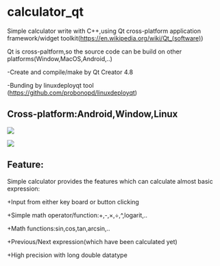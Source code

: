 # calculator_qt

Simple calculator write with C++,using Qt cross-platform application framework/widget toolkit(https://en.wikipedia.org/wiki/Qt_(software))

Qt is cross-paltform,so the source code can be build on other platforms(Window,MacOS,Android,..)

-Create and compile/make by Qt Creator 4.8

-Bunding by linuxdeployqt tool (https://github.com/probonopd/linuxdeployqt)

## Cross-platform:Android,Window,Linux

![](https://github.com/dangnh0611/calculator_qt/blob/master/linux_screenshot.png?raw=true)

![](https://github.com/dangnh0611/calculator_qt/blob/master/android_screenshot.png?raw=true)

## Feature:

Simple calculator provides the features which can calculate almost basic expression:

  +Input from either key board or button clicking
  
  +Simple math operator/function:+,-,×,÷,^,logarit,..
  
  +Math functions:sin,cos,tan,arcsin,..
  
  +Previous/Next expression(which have been calculated yet)
  
  +High precision with long double datatype
